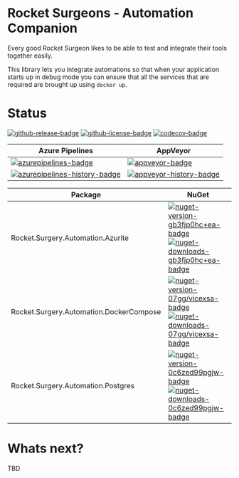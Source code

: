 # Rocket Surgeons - Automation Companion

Every good Rocket Surgeon likes to be able to test and integrate their tools together easily.

This library lets you integrate automations so that when your application starts up in debug mode you can ensure that all the services that are required are brought up using `docker up`.


# Status
<!-- badges -->
[![github-release-badge]][github-release]
[![github-license-badge]][github-license]
[![codecov-badge]][codecov]
<!-- badges -->

<!-- history badges -->
| Azure Pipelines | AppVeyor |
| --------------- | -------- |
| [![azurepipelines-badge]][azurepipelines] | [![appveyor-badge]][appveyor] |
| [![azurepipelines-history-badge]][azurepipelines-history] | [![appveyor-history-badge]][appveyor-history] |
<!-- history badges -->

<!-- nuget packages -->
| Package | NuGet |
| ------- | ----- |
| Rocket.Surgery.Automation.Azurite | [![nuget-version-gb3fjp0hc+ea-badge]![nuget-downloads-gb3fjp0hc+ea-badge]][nuget-gb3fjp0hc+ea] |
| Rocket.Surgery.Automation.DockerCompose | [![nuget-version-07gg/vicexsa-badge]![nuget-downloads-07gg/vicexsa-badge]][nuget-07gg/vicexsa] |
| Rocket.Surgery.Automation.Postgres | [![nuget-version-0c6zed99pgjw-badge]![nuget-downloads-0c6zed99pgjw-badge]][nuget-0c6zed99pgjw] |
<!-- nuget packages -->

# Whats next?
TBD

<!-- generated references -->
[github-release]: https://github.com/RocketSurgeonsGuild/AutomationCompanion/releases/latest
[github-release-badge]: https://img.shields.io/github/release/RocketSurgeonsGuild/AutomationCompanion.svg?logo=github&style=flat "Latest Release"
[github-license]: https://github.com/RocketSurgeonsGuild/AutomationCompanion/blob/master/LICENSE
[github-license-badge]: https://img.shields.io/github/license/RocketSurgeonsGuild/AutomationCompanion.svg?style=flat "License"
[codecov]: https://codecov.io/gh/RocketSurgeonsGuild/AutomationCompanion
[codecov-badge]: https://img.shields.io/codecov/c/github/RocketSurgeonsGuild/AutomationCompanion.svg?color=E03997&label=codecov&logo=codecov&logoColor=E03997&style=flat "Code Coverage"
[azurepipelines]: https://rocketsurgeonsguild.visualstudio.com/Libraries/_build/latest?definitionId=36&branchName=master
[azurepipelines-badge]: https://img.shields.io/azure-devops/build/rocketsurgeonsguild/Libraries/36.svg?color=98C6FF&label=azure%20pipelines&logo=azuredevops&logoColor=98C6FF&style=flat "Azure Pipelines Status"
[azurepipelines-history]: https://rocketsurgeonsguild.visualstudio.com/Libraries/_build?definitionId=36&branchName=master
[azurepipelines-history-badge]: https://buildstats.info/azurepipelines/chart/rocketsurgeonsguild/Libraries/36?includeBuildsFromPullRequest=false "Azure Pipelines History"
[appveyor]: https://ci.appveyor.com/project/RocketSurgeonsGuild/automationcompanion
[appveyor-badge]: https://img.shields.io/appveyor/ci/RocketSurgeonsGuild/automationcompanion.svg?color=00b3e0&label=appveyor&logo=appveyor&logoColor=00b3e0&style=flat "AppVeyor Status"
[appveyor-history]: https://ci.appveyor.com/project/RocketSurgeonsGuild/automationcompanion/history
[appveyor-history-badge]: https://buildstats.info/appveyor/chart/RocketSurgeonsGuild/automationcompanion?includeBuildsFromPullRequest=false "AppVeyor History"
[nuget-gb3fjp0hc+ea]: https://www.nuget.org/packages/Rocket.Surgery.Automation.Azurite/
[nuget-version-gb3fjp0hc+ea-badge]: https://img.shields.io/nuget/v/Rocket.Surgery.Automation.Azurite.svg?color=004880&logo=nuget&style=flat-square "NuGet Version"
[nuget-downloads-gb3fjp0hc+ea-badge]: https://img.shields.io/nuget/dt/Rocket.Surgery.Automation.Azurite.svg?color=004880&logo=nuget&style=flat-square "NuGet Downloads"
[nuget-07gg/vicexsa]: https://www.nuget.org/packages/Rocket.Surgery.Automation.DockerCompose/
[nuget-version-07gg/vicexsa-badge]: https://img.shields.io/nuget/v/Rocket.Surgery.Automation.DockerCompose.svg?color=004880&logo=nuget&style=flat-square "NuGet Version"
[nuget-downloads-07gg/vicexsa-badge]: https://img.shields.io/nuget/dt/Rocket.Surgery.Automation.DockerCompose.svg?color=004880&logo=nuget&style=flat-square "NuGet Downloads"
[nuget-0c6zed99pgjw]: https://www.nuget.org/packages/Rocket.Surgery.Automation.Postgres/
[nuget-version-0c6zed99pgjw-badge]: https://img.shields.io/nuget/v/Rocket.Surgery.Automation.Postgres.svg?color=004880&logo=nuget&style=flat-square "NuGet Version"
[nuget-downloads-0c6zed99pgjw-badge]: https://img.shields.io/nuget/dt/Rocket.Surgery.Automation.Postgres.svg?color=004880&logo=nuget&style=flat-square "NuGet Downloads"
<!-- generated references -->

<!-- nuke-data
github:
  owner: RocketSurgeonsGuild
  repository: AutomationCompanion
azurepipelines:
  account: rocketsurgeonsguild
  teamproject: Libraries
  builddefinition: 36
appveyor:
  account: RocketSurgeonsGuild
  build: automationcompanion
-->